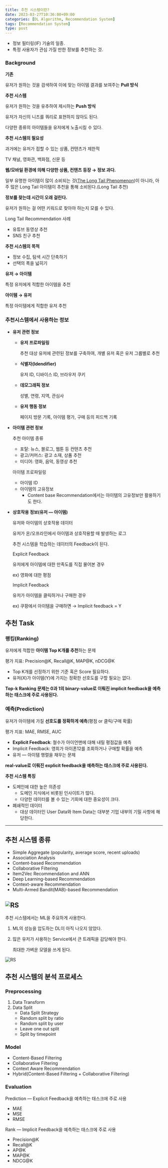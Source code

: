 ```yaml
---
title: 추천 시스템이란?
date: 2023-03-27T10:36:00+09:00
categories: [DL Algorithm, Recommendation System]
tags: [Recommendation System]
type: post
---
```


- 정보 필터링(IF) 기술의 일종.
- 특정 사용자가 관심 가질 만한 정보를 추천하는 것.

### Background

**기존**

유저가 원하는 것을 검색하여 이에 맞는 아이템 결과를 보여주는 **Pull 방식**

**추천 시스템**

유저가 원하는 것을 유추하여 제시하는 **Push 방식**

유저가 자신의 니즈를 쿼리로 표현하지 않아도 된다.

다양한 종류의 아이템들을 유저에게 노출시킬 수 있다.

**추천 시스템의 필요성**

과거에는 유저가 접할 수 있는 상품, 컨텐츠가 제한적

TV 채널, 영화관, 백화점, 신문 등

**웹/모바일 환경에 의해 다양한 상품, 컨텐츠 등장 → 정보 과다.**

일부 유명한 아이템이 많이 소비되는 것([The Long Tail Phenomenon](https://www.notion.so/The-Long-Tail-Phenomenon-d4335adad91d467885b0ef7eaf7bccc9?pvs=21))이 아니라, 
아주 많은 Long Tail 아이템이 추천을 통해 소비된다.(Long Tail 추천)

**정보를 찾는데 시간이 오래 걸린다.**

유저가 원하는 걸 어떤 키워드로 찾아야 하는지 모를 수 있다.

Long Tail Recommendation 사례

- 유튜브 동영상 추천
- SNS 친구 추천

**추천 시스템의 목적**

- 정보 수집, 탐색 시간 단축하기
- 선택의 폭을 넓히기

**유저 → 아이템**

특정 유저에게 적합한 아이템을 추천

**아이템 → 유저**

특정 아이템에게 적합한 유저 추천

### 추천시스템에서 사용하는 정보

- **유저 관련 정보**
    - **유저 프로파일링**
        
        추천 대상 유저에 관련된 정보를 구축하여, 개별 유저 혹은 유저 그룹별로 추천
        
    - **식별자(Idendifier)**
        
        유저 ID, 디바이스 ID, 브라우저 쿠키
        
    - **데모그래픽 정보**
        
        성별, 연령, 지역, 관심사
        
    - **유저 행동 정보**
        
        페이지 방문 기록, 아이템 평가, 구매 등의 피드백 기록
        
- **아이템 관련 정보**
    
    추천 아이템 종류
    
    - 포탈: 뉴스, 블로그, 웹툰 등 컨텐츠 추천
    - 광고/커머스: 광고 소재, 상품 추천
    - 미디어: 영화, 음악, 동영상 추천
    
    아이템 프로파일링
    
    - 아이템 ID
    - 아이템의 고유정보
        - Content base Recommendation에서는 아이템의 고유정보만 활용하기도 한다.
- **상호작용 정보(유저 — 아이템)**
    
    유저와 아이템의 상호작용 데이터
    
    유저가 온/오프라인에서 아이템과 상호작용할 때 발생하는 로그
    
    추천 시스템을 학습하는 데이터의 Feedback이 된다.
    
    Explicit Feedback
    
    유저에게 아이템에 대한 만족도를 직접 물어본 경우
    
    ex) 영화에 대한 평점
    
    Implicit Feedback
    
    유저가 아이템을 클릭하거나 구매한 경우
    
    ex) 쿠팡에서 아이템을 구매하면 → Implicit feedback = Y
    

## 추천 Task

### **랭킹(Ranking)**

유저에게 적합한 **아이템 Top K개를 추천**하는 문제

평가 지표: Precision@K, Recall@K, MAP@K, nDCG@K

- Top K개를 선정하기 위한 기준 혹은 Score 필요하다.
- 유저(X)가 아이템(Y)에 가지는 정확한 선호도를 구할 필요는 없다.

**Top-k Ranking 문제는 0과 1의 binary-value로 이뤄진 implicit feedback을 예측하는 태스크에 주로 사용된다.**

### **예측(Prediction)**

유저가 아이템에 가질 **선호도를 정확하게 예측**(평점 or 클릭/구매 확률)

평가 지표: MAE, RMSE, AUC

- **Explicit Feedback**: 철수가 아이언맨에 대해 내릴 평점값을 예측
- Implicit Feedback: 영희가 아이폰12를 조회하거나 구매할 확률을 예측
- 유저 — 아이템 행렬을 채우는 문제

**real-value로 이뤄진 explicit feedback을 예측하는 태스크에 주로 사용된다.**

**추천 시스템 특징**

- 도메인에 대한 높은 의존성
    - 도메인 지식에서 비롯된 인사이트가 많다.
    - 다양한 데이터를 볼 수 있는 기회에 대한 중요성이 크다.
- 폐쇄적인 데이터
    - 대상 데이터인 User Data와 Item Data는 대부분 기업 내부의 기밀 사항에 해당한다.

---

## 추천 시스템 종류

- Simple Aggregate (popularity, average score, recent uploads)
- Association Analysis
- Content-based Recommendation
- Collaborative Filtering
- Item2Vec Recommendation and ANN
- Deep Learning-based Recommendation
- Context-aware Recommendation
- Multi-Armed Bandit(MAB)-based Recommendation

![RS](RS.png)
---

추천 시스템에서는 ML을 주요하게 사용한다.

1. ML의 성능을 압도하는 DL이 아직 나오지 않았다.
2. 많은 유저가 사용하는 Service에서 큰 트래픽을 감당해야 한다.
    
    최대한 가벼운 모델을 쓰게 된다.

![RS](RS1.png)

## 추천 시스템의 분석 프로세스

### Preprocessing

1. Data Transform
2. Data Split
    - Data Split Strategy
    - Random split by ratio
    - Random split by user
    - Leave one out split
    - Split by timepoint

### Model

- Content-Based Filtering
- Collaborative Filtering
- Context Aware Recommendation
- Hybrid(Content-Based Filtering + Collaborative Filtering)

### Evaluation

Prediction — Explicit Feedback을 예측하는 태스크에 주로 사용

- MAE
- MSE
- RMSE

Rank — Implicit Feedback을 예측하는 태스크에 주로 사용

- Precision@K
- Recall@K
- AP@K
- MAP@K
- NDCG@K
